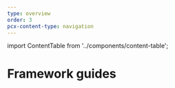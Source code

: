 ```yaml
---
type: overview
order: 3
pcx-content-type: navigation
---
```


import ContentTable from '../components/content-table';

# Framework guides

<ContentTable path="framework-guides" />
